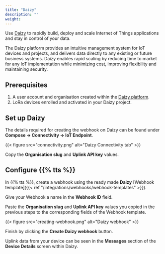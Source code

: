 ```yaml
---
title: "Daizy"
description: ""
weight:
---
```


Use [Daizy](https://daizy.io) to rapidly build, deploy and scale Internet of Things applications and stay in control of your data.

The Daizy platform provides an intuitive management system for IoT devices and projects, and delivers data directly to any existing or future business systems. Daizy enables rapid scaling by reducing time to market for any IoT implementation while minimizing cost, improving flexibility and maintaining security.

<!--more-->

## Prerequisites

1. A user account and organisation created within the [Daizy platform](https://portal.daizy.io/login).
2. LoRa devices enrolled and activated in your Daizy project.

## Set up Daizy

The details required for creating the webhook on Daizy can be found under **Compose &#8594; Connectivity &#8594; IoT Endpoint**.

{{< figure src="connectivity.png" alt="Daizy Connectivity tab" >}}

Copy the **Organisation slug** and **Uplink API key** values.

## Configure {{% tts %}}

In {{% tts %}}, create a webhook using the ready made **Daizy** [Webhook template]({{< ref "/integrations/webhooks/webhook-templates" >}}).

Give your Webhook a name in the **Webhook ID** field.

Paste the **Organisation slug** and **Uplink API key** values you copied in the previous steps to the corresponding fields of the Webhook template.

{{< figure src="creating-webhook.png" alt="Daizy webhook" >}}

Finish by clicking the **Create Daizy webhook** button.

Uplink data from your device can be seen in the **Messages** section of the **Device Details** screen within Daizy.
